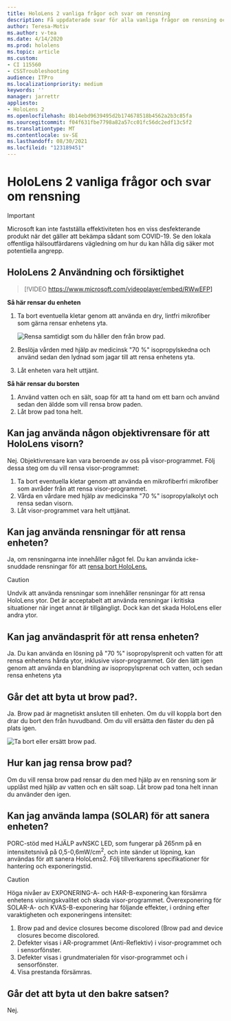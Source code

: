```yaml
---
title: HoloLens 2 vanliga frågor och svar om rensning
description: Få uppdaterade svar för alla vanliga frågor om rensning och underhåll av din HoloLens 2-enhet.
author: Teresa-Motiv
ms.author: v-tea
ms.date: 4/14/2020
ms.prod: hololens
ms.topic: article
ms.custom:
- CI 115560
- CSSTroubleshooting
audience: ITPro
ms.localizationpriority: medium
keywords: ''
manager: jarrettr
appliesto:
- HoloLens 2
ms.openlocfilehash: 8b14ebd9639495d2b174678518b4562a2b3c85fa
ms.sourcegitcommit: f04f631fbe7798a82a57cc01fc56dc2edf13c5f2
ms.translationtype: MT
ms.contentlocale: sv-SE
ms.lasthandoff: 08/30/2021
ms.locfileid: "123189451"
---
```

# <a name="hololens-2-cleaning-faq"></a>HoloLens 2 vanliga frågor och svar om rensning

> [!IMPORTANT]  
> Microsoft kan inte fastställa effektiviteten hos en viss desfekterande produkt när det gäller att bekämpa sådant som COVID-19. Se den lokala offentliga hälsoutfärdarens vägledning om hur du kan hålla dig säker mot potentiella angrepp.  

## <a name="hololens-2-use-and-care"></a>HoloLens 2 Användning och försiktighet

> [!VIDEO https://www.microsoft.com/videoplayer/embed/RWwEFP]

<!-- <iframe src="https://channel9.msdn.com/Shows/Docs-Mixed-Reality/HoloLens-2-Use-and-Care/player" width="960" height="540" allowFullScreen frameBorder="0" title="HoloLens 2 Use and Care - Microsoft Channel 9 Video"></iframe> -->

**Så här rensar du enheten**

1. Ta bort eventuella kletar genom att använda en dry, lintfri mikrofiber som gärna rensar enhetens yta.

   ![Rensa samtidigt som du håller den från brow pad.](images/hl2-cleaning.png)

2. Beslöja vården med hjälp av medicinsk "70 %" isopropylskedna och använd sedan den lydnad som jagar till att rensa enhetens yta.

3. Låt enheten vara helt uttjänt.

**Så här rensar du borsten**

1. Använd vatten och en sält, soap för att ta hand om ett barn och använd sedan den äldde som vill rensa brow paden.
1. Låt brow pad tona helt.

## <a name="can-i-use-any-lens-cleaner-for-cleaning-the-hololens-visor"></a>Kan jag använda någon objektivrensare för att HoloLens visorn?

Nej. Objektivrensare kan vara beroende av oss på visor-programmet. Följ dessa steg om du vill rensa visor-programmet:  

1. Ta bort eventuella kletar genom att använda en mikrofiberfri mikrofiber som avråder från att rensa visor-programmet.
1. Vårda en vårdare med hjälp av medicinska "70 %" isopropylalkolyt och rensa sedan visorn.
1. Låt visor-programmet vara helt uttjänat.

## <a name="can-i-use-disinfecting-wipes-to-clean-the-device"></a>Kan jag använda rensningar för att rensa enheten?

Ja, om rensningarna inte innehåller något fel. Du kan använda icke-snuddade rensningar för att [rensa bort HoloLens.](#hololens-2-use-and-care)  

> [!CAUTION]  
> Undvik att använda rensningar som innehåller rensningar för att rensa HoloLens ytor. Det är acceptabelt att använda rensningar i kritiska situationer när inget annat är tillgängligt. Dock kan det skada HoloLens eller andra ytor.

## <a name="can-i-use-alcohol-to-clean-the-device"></a>Kan jag användasprit för att rensa enheten?

Ja. Du kan använda en lösning på "70 %" isopropylsprenit och vatten för att rensa enhetens hårda ytor, inklusive visor-programmet. Gör den lätt igen genom att använda en blandning av isopropylsprenat och vatten, och sedan rensa enhetens yta

## <a name="is-the-brow-pad-replaceable"></a>Går det att byta ut brow pad?.

Ja. Brow pad är magnetiskt ansluten till enheten. Om du vill koppla bort den drar du bort den från huvudband. Om du vill ersätta den fäster du den på plats igen.

![Ta bort eller ersätt brow pad.](images/hololens2-remove-browpad.png)

## <a name="how-can-i-clean-the-brow-pad"></a>Hur kan jag rensa brow pad?

Om du vill rensa brow pad rensar du den med hjälp av en rensning som är upplåst med hjälp av vatten och en sält soap. Låt brow pad tona helt innan du använder den igen.

## <a name="can-i-use-ultraviolet-uv-light-to-sanitize-the-device"></a>Kan jag använda lampa (SOLAR) för att sanera enheten?

PORC-stöd med HJÄLP avNSKC LED, som fungerar på 265nm på en intensitetsnivå på 0,5-0,6mW/cm<sup>2</sup>, och inte sänder ut löpning, kan användas för att sanera HoloLens2. Följ tillverkarens specifikationer för hantering och exponeringstid.

> [!CAUTION]  
> Höga nivåer av EXPONERING-A- och HAR-B-exponering kan försämra enhetens visningskvalitet och skada visor-programmet. Överexponering för SOLAR-A- och KVAS-B-exponering har följande effekter, i ordning efter varaktigheten och exponeringens intensitet:
>  
> 1. Brow pad and device closures become discolored (Brow pad and device closures become discolored.
> 1. Defekter visas i AR-programmet (Anti-Reflektiv) i visor-programmet och i sensorfönster.
> 1. Defekter visas i grundmaterialen för visor-programmet och i sensorfönster.
> 1. Visa prestanda försämras.

## <a name="is-the-rear-pad-replaceable"></a>Går det att byta ut den bakre satsen?

Nej.
